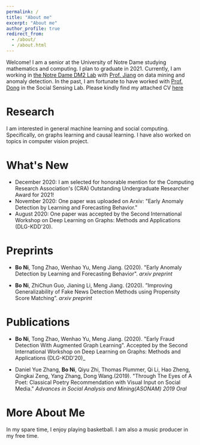 ```yaml
---
permalink: /
title: "About me"
excerpt: "About me"
author_profile: true
redirect_from: 
  - /about/
  - /about.html
---
```


 Welcome! I am a senior at the University of Notre Dame studying mathematics and computing. I plan to graduate in 2021. Currently, I am working in [the Notre Dame DM2 Lab](https://www.meng-jiang.com/lab.html) with [Prof. Jiang](https://www.meng-jiang.com/) on data mining and anomaly detection. In the past, I am fortunate to have worked with [Prof. Dong](https://www3.nd.edu/~dwang5/) in the Social Sensing Lab. Please kindly find my attached CV [here](https://arstanley.github.io/files/spring_2020.pdf)

Research
======
 I am interested in general machine learning and social computing. Specifically, on graphs learning and causal learning. I have also worked on topics in computer vision project. 

What's New
======
* December 2020: I am selected for honorable mention for the Computing Research Association's (CRA) Outstanding Undergraduate Researcher Award for 2021!
* November 2020: One paper was uploaded on Arxiv: "Early Anomaly Detection by Learning and Forecasting Behavior."
* August 2020: One paper was accepted by the Second International Workshop on Deep Learning on Graphs: Methods and Applications (DLG-KDD'20).

Preprints
=====
 * **Bo Ni**, Tong Zhao, Wenhao Yu, Meng Jiang. (2020). "Early Anomaly Detection by Learning and Forecasting Behavior". _arxiv preprint_

* **Bo Ni**, ZhiChun Guo, Jianing Li, Meng Jiang. (2020). ”Improving Generalizability of Fake News Detection Methods using Propensity Score Matching”. _arxiv preprint_

Publications
======
 * **Bo Ni**, Tong Zhao, Wenhao Yu, Meng Jiang. (2020). "Early Fraud Detection With Augmented Graph Learning". Accepted by the Second International Workshop on Deep Learning on Graphs: Methods and Applications (DLG-KDD’20)_
 
 * Daniel Yue Zhang, **Bo Ni**, Qiyu Zhi, Thomas Plummer, Qi Li, Hao Zheng, Qingkai Zeng, Yang Zhang, Dong Wang.(2019). "Through The Eyes of A Poet: Classical Poetry Recommendation with Visual Input on Social Media." _Advances in Social Analysis and Mining(ASONAM) 2019 Oral_

More About Me
======
 In my spare time, I enjoy playing basketball. I am also a music producer in my free time. 


